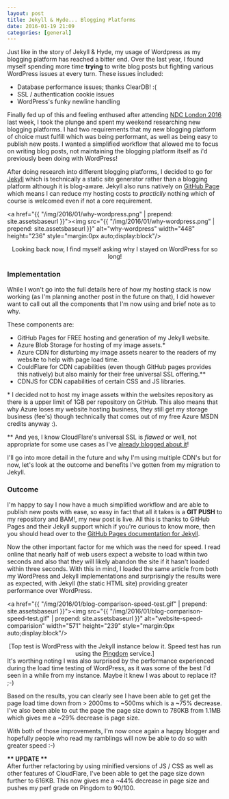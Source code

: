 ```yaml
---
layout: post
title: Jekyll & Hyde... Blogging Platforms
date: 2016-01-19 21:09
categories: [general]
---
```


Just like in the story of Jekyll & Hyde, my usage of Wordpress as my blogging platform has reached a bitter end. Over the last year, I found myself spending more time **trying** to write blog posts but fighting various WordPress issues at every turn. These issues included:  
- Database performance issues; thanks ClearDB! :(  
- SSL / authentication cookie issues  
- WordPress's funky newline handling  

Finally fed up of this and feeling enthused after attending <a href="http://ndc-london.com/" target="_blank">NDC London 2016</a> last week, I took the plunge and spent my weekend researching new blogging platforms. I had two requirements that my new blogging platform of choice must fulfill which was being performant, as well as being easy to publish new posts. I wanted a simplified workflow that allowed me to focus on writing blog posts, not maintaining the blogging platform itself as i'd previously been doing with WordPress!

After doing research into different blogging platforms, I decided to go for <a href="https://jekyllrb.com/">Jekyll</a> which is technically a static site generator rather than a blogging platform although it is blog-aware. Jekyll also runs natively on <a href="https://pages.github.com/">GitHub Page</a> which means I can reduce my hosting costs to *practiclly* nothing which of course is welcomed even if not a core requirement.

<a href="{{ "/img/2016/01/why-wordpress.png" | prepend: site.assetsbaseurl }}"><img src="{{ "/img/2016/01/why-wordpress.png" | prepend: site.assetsbaseurl }}" alt="why-wordpress" width="448" height="236" style="margin:0px auto;display:block"/></a>  
<center>Looking back now, I find myself asking why I stayed on WordPress for so long!</center>  


### Implementation
While I won't go into the full details here of how my hosting stack is now working (as I'm planning another post in the future on that), I did however want to call out all the components that I'm now using and brief note as to why.

These components are:  
* GitHub Pages for FREE hosting and generation of my Jekyll website.  
* Azure Blob Storage for hosting of my image assets.\*  
* Azure CDN for disturbing my image assets nearer to the readers of my website to help with page load time.  
* CouldFlare for CDN capabilities (even though GitHub pages provides this natively) but also mainly for their free universal SSL offering.\*\*  
* CDNJS for CDN capabilities of certain CSS and JS libraries.  

\* I decided not to host my image assets within the websites repository as there is a upper limit of 1GB per repository on GitHub. This also means that why Azure loses my website hosting business, they still get my storage business (fee's) though technically that comes out of my free Azure MSDN credits anyway :).

\*\* And yes, I know CloudFlare's universal SSL is *flawed* or well, not appropriate for some use cases as I've <a href="{% post_url 2014-12-12-cloudflares-universal-ssl-is-flawed %}/" target="_blank">already blogged about it</a>!

I'll go into more detail in the future and why I'm using multiple CDN's but for now, let's look at the outcome and benefits I've gotten from my migration to Jekyll.

### Outcome
I'm happy to say I now have a much simplified workflow and are able to publish new posts with ease, so easy in fact that all it takes is a **GIT PUSH** to my repository and BAM!, my new post is live. All this is thanks to GitHub Pages and their Jekyll support which if you're curious to know more, then you should head over to the <a href="https://help.github.com/articles/using-jekyll-with-pages/" target="_blank"> GitHub Pages documentation for Jekyll</a>.

Now the other important factor for me which was the need for speed. I read online that nearly half of web users expect a website to load within two seconds and also that they will likely abandon the site if it hasn't loaded within three seconds. With this in mind, I loaded the same article from both my WordPress and Jekyll implementations and surprisingly the results were as expected, with Jekyll (the static HTML site) providing greater performance over WordPress.

<a href="{{ "/img/2016/01/blog-comparison-speed-test.gif" | prepend: site.assetsbaseurl }}"><img src="{{ "/img/2016/01/blog-comparison-speed-test.gif" | prepend: site.assetsbaseurl }}" alt="website-speed-comparision" width="571" height="239" style="margin:0px auto;display:block"/></a>
<center>[Top test is WordPress with the Jekyll instance below it. Speed test has run using the <a href="http://tools.pingdom.com/fpt/">Pingdom</a> service.]</center>  
It's worthing noting I was also surprised by the performance experienced during the load time testing of WordPress, as it was some of the best I'd seen in a while from my instance. Maybe it knew I was about to replace it? ;-)

Based on the results, you can clearly see I have been able to get get the page load time down from > 2000ms to ~500ms which is a ~75% decrease. I've also been able to cut the page the page size down to 780KB from 1.1MB which gives me a ~29% decrease is page size.

With both of those improvements, I'm now once again a happy blogger and hopefully people who read my ramblings will now be able to do so with greater speed :-)

**\*\* UPDATE \*\***  
After further refactoring by using minified versions of JS / CSS as well as other features of CloudFlare, I've been able to get the page size down further to 616KB. This now gives me a ~44% decrease in page size and pushes my perf grade on Pingdom to 90/100.  
